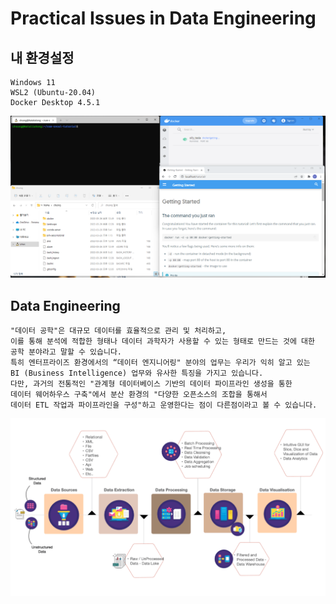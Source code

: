 # Practical Issues in Data Engineering

## 내 환경설정
```
Windows 11
WSL2 (Ubuntu-20.04)
Docker Desktop 4.5.1
```

![환경 설치 완료](dataengineering_env.png)

## Data Engineering
```
"데이터 공학"은 대규모 데이터를 효율적으로 관리 및 처리하고, 
이를 통해 분석에 적합한 형태나 데이터 과학자가 사용할 수 있는 형태로 만드는 것에 대한 
공학 분야라고 말할 수 있습니다.
특히 엔터프라이즈 환경에서의 “데이터 엔지니어링" 분야의 업무는 우리가 익히 알고 있는 
BI (Business Intelligence) 업무와 유사한 특징을 가지고 있습니다. 
다만, 과거의 전통적인 "관계형 데이터베이스 기반의 데이터 파이프라인 생성을 통한 
데이터 웨어하우스 구축"에서 분산 환경의 "다양한 오픈소스의 조합을 통해서 
데이터 ETL 작업과 파이프라인을 구성"하고 운영한다는 점이 다른점이라고 볼 수 있습니다.
```

![Data Engineering ](Modern-Data-Engineering-in-Cloud.png)